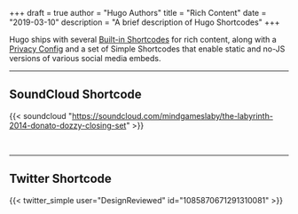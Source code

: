 +++
draft = true
author = "Hugo Authors"
title = "Rich Content"
date = "2019-03-10"
description = "A brief description of Hugo Shortcodes"
+++

Hugo ships with several [Built-in Shortcodes](https://gohugo.io/content-management/shortcodes/#use-hugos-built-in-shortcodes) for rich content, along with a [Privacy Config](https://gohugo.io/about/hugo-and-gdpr/) and a set of Simple Shortcodes that enable static and no-JS versions of various social media embeds.

<!--more-->

---

## SoundCloud Shortcode

{{< soundcloud "https://soundcloud.com/mindgameslaby/the-labyrinth-2014-donato-dozzy-closing-set" >}}

<br>

---

## Twitter Shortcode

{{< twitter_simple user="DesignReviewed" id="1085870671291310081" >}}
